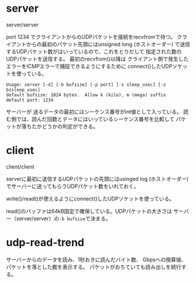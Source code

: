 # server

server/server

port 1234 でクライアントからのUDPパケットを接続をrecvfromで待つ。
クライアントからの最初のパケット先頭にはunsigned long (ホストオーダー)
で送信するUDPパケット数がはいっているので、これをとりだして
指定された数のUDPパケットを送信する。
最初のrecvfrom()以降は
クライアント側で発生したエラーをICMPエラーで捕捉できるようにするために
connect()したUDPソケットを使っている。

```
Usage: server [-d] [-b bufsize] [-p port] [-s sleep_usec] [-z bzsleep_usec]
default bufsize: 1024 bytes.  Allow k (kilo), m (mega) suffix
default port: 1234
```

サーバーが
送るデータの最初にはシーケンス番号がint値として入っている。
読む側では、読んだ回数とデータにはいっているシーケンス番号を比較して
パケットが落ちたかどうかの判定ができる。

# client

client/client

serverに最初に送信するUDPパケットの先頭にはusinged log (ホストオーダー)
でサーバーに送ってもらうUDPパケット数をいれておく。

write()/read()が使えるようにconnect()したUDPソケットを使っている。

read()のバッファは64kB固定で確保している。UDPパケットの大きさは
サーバー（server/server）の``-b bufsize``で決まる。

# udp-read-trend

サーバーからのデータを読み、1秒おきに読んだバイト数、
Gbpsへの換算値、パケットを落とした数を表示する。
パケットがおちていても読み出しを続行する。

